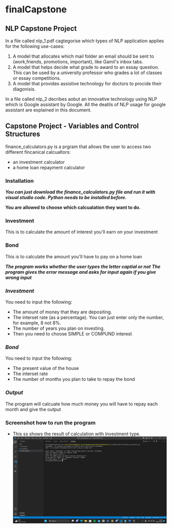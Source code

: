 # finalCapstone
## NLP Capstone Project 

In a file called nlp_1.pdf cagtegorise which types of NLP application applies for the following use-cases: 
1. A model that allocates which mail folder an email should be sent to (work,friends, promotions, important), like Gamil's inbox tabs.
2. A model that helps decide what grade to award to an essay question. This can be used by a university professor who grades a lot of classes or essay competitions.
3. A model that provides assistive technology for doctors to procide their diagonisis.

In a file called nlp_2 decribes aobut an innovative technology using NLP which is Google assistant by Google. All the deatils of NLP usage for google assistant are explained in this document. 

## Capstone Project - Variables and Control Structures

finance_calculators.py is a prgram that allows the user to access two different fincanical calcualtors: 
* an investment calculator
* a home loan repayment calculator

### Installation

_**You can just download the finance_calculators.py file and run it with visual studio code. Python needs to be installed before.**_

**You are allowed to choose which calcualation they want to do.**

### Investment 
This is to calculate the amount of interest you'll earn on your investment

### Bond
This is to calculate the amount you'll have to pay on a home loan

_**The program works whether the user types the letter captial or not**_
_**The program gives the error message and asks for input again if you give wrong input**_


### _Investment_ 
You need to input the following:
* The amount of money that they are depositing.
* The interset rate (as a percentage). You can just enter only the number, for example, 8 not 8%.
* The number of years you plan on investing.
* Then you need to choose SIMPLE or COMPUND interest

### _Bond_
You need to input the following:
* The present value of the house
*  The interset rate
*  The number of months you plan to take to repay the bond

### _Output_
The program will calcuate how much money you will have to repay each month and give the output

### Screenshot how to run the program 

* This ss shows the result of calculation with Investment type.
  ![alt text](Investment.png)
  



